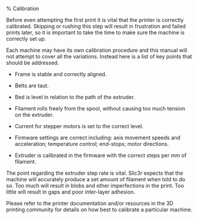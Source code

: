 % Calibration

Before even attempting the first print it is vital that the printer is
correctly calibrated. Skipping or rushing this step will result in
frustration and failed prints later, so it is important to take the time
to make sure the machine is correctly set up.

Each machine may have its own calibration procedure and this manual
will not attempt to cover all the variations. Instead here is a list of
key points that should be addressed.

-   Frame is stable and correctly aligned.

-   Belts are taut.

-   Bed is level in relation to the path of the extruder.

-   Filament rolls freely from the spool, without causing too much
    tension on the extruder.

-   Current for stepper motors is set to the correct level.

-   Firmware settings are correct including: axis movement speeds and
    acceleration; temperature control; end-stops; motor directions.

-   Extruder is calibrated in the firmware with the correct steps per mm
    of filament.

The point regarding the extruder step rate is vital. Slic3r expects that
the machine will accurately produce a set amount of filament when told
to do so. Too much will result in blobs and other imperfections in the
print. Too little will result in gaps and poor inter-layer adhesion.

Please refer to the printer documentation and/or resources in the 3D
printing community for details on how best to calibrate a particular
machine.

